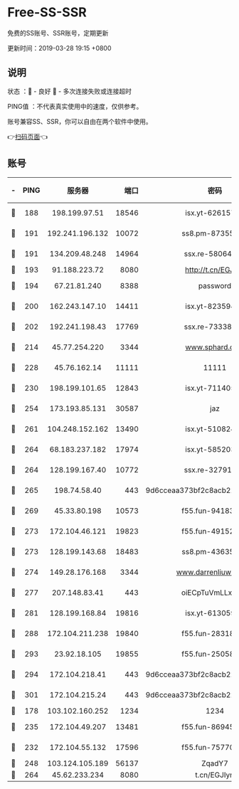 # Free-SS-SSR

免费的SS账号、SSR账号，定期更新

更新时间：2019-03-28 19:15 +0800

## 说明

状态     ：🙂 - 良好 🙁 - 多次连接失败或连接超时

PING值   ：不代表真实使用中的速度，仅供参考。

账号兼容SS、SSR，你可以自由在两个软件中使用。

👉[扫码页面](https://liesauer.github.io/Free-SS-SSR/)👈

## 账号

|-|PING|服务器|端口|密码|加密方式|区域|
|:----:|:----:|:-----:|-----:|:----:|:----:|:----:|
|🙂|188|198.199.97.51|18546|isx.yt-62615759|aes-256-cfb|US|
|🙂|191|192.241.196.132|10072|ss8.pm-87355962|aes-256-cfb|US|
|🙂|191|134.209.48.248|14964|ssx.re-58064678|aes-256-cfb|US|
|🙂|193|91.188.223.72|8080|http://t.cn/EGJIyrl|rc4-md5|RU|
|🙂|194|67.21.81.240|8388|password|aes-256-cfb|US|
|🙂|200|162.243.147.10|14411|isx.yt-82359453|aes-256-cfb|US|
|🙂|202|192.241.198.43|17769|ssx.re-73338803|aes-256-cfb|US|
|🙂|214|45.77.254.220|3344|www.sphard.com|aes-256-cfb|SG|
|🙂|228|45.76.162.14|11111|11111|aes-256-cfb|SG|
|🙂|230|198.199.101.65|12843|isx.yt-71140516|aes-256-cfb|US|
|🙂|254|173.193.85.131|30587|jaz|aes-256-cfb|US|
|🙂|261|104.248.152.162|13490|isx.yt-51082460|aes-256-cfb|SG|
|🙂|264|68.183.237.182|17974|isx.yt-58520363|aes-256-cfb|SG|
|🙂|264|128.199.167.40|10772|ssx.re-32791942|aes-256-cfb|SG|
|🙂|265|198.74.58.40|443|9d6cceaa373bf2c8acb22e60b6a58be6|aes-256-cfb|US|
|🙂|269|45.33.80.198|10573|f55.fun-94183883|aes-256-cfb|US|
|🙂|273|172.104.46.121|19823|f55.fun-49152560|aes-256-cfb|SG|
|🙂|273|128.199.143.68|18483|ss8.pm-43635590|aes-256-cfb|SG|
|🙂|274|149.28.176.168|3344|www.darrenliuwei.com|aes-256-cfb|AU|
|🙂|277|207.148.83.41|443|oiECpTuVmLLxk4Ts|aes-256-cfb|AU|
|🙂|281|128.199.168.84|19816|isx.yt-61305982|aes-256-cfb|SG|
|🙂|288|172.104.211.238|19840|f55.fun-28318609|aes-256-cfb|US|
|🙂|293|23.92.18.105|19855|f55.fun-25058446|aes-256-cfb|US|
|🙂|294|172.104.218.41|443|9d6cceaa373bf2c8acb22e60b6a58be6|aes-256-cfb|US|
|🙂|301|172.104.215.24|443|9d6cceaa373bf2c8acb22e60b6a58be6|aes-256-cfb|US|
|🙂|178|103.102.160.252|1234|1234|rc4-md5|JP|
|🙂|235|172.104.49.207|13481|f55.fun-86945197|aes-256-cfb|SG|
|🙁|232|172.104.55.132|17596|f55.fun-75770427|aes-256-cfb|SG|
|🙁|248|103.124.105.189|56137|ZqadY7|chacha20|US|
|🙁|264|45.62.233.234|8080|t.cn/EGJIyrl|rc4-md5|CA|
